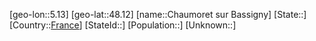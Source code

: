 ﻿---
location: [48.12,5.13]
type: City
tags:
- geo/City


SpocWebEntityId: 29565
isDeleted: false
confidential: public

---
[geo-lon::5.13]
[geo-lat::48.12]
[name::Chaumoret sur Bassigny]
[State::]
[Country::[France](geo/Continent/Europe/France.md)]
[StateId::]
[Population::]
[Unknown::]

